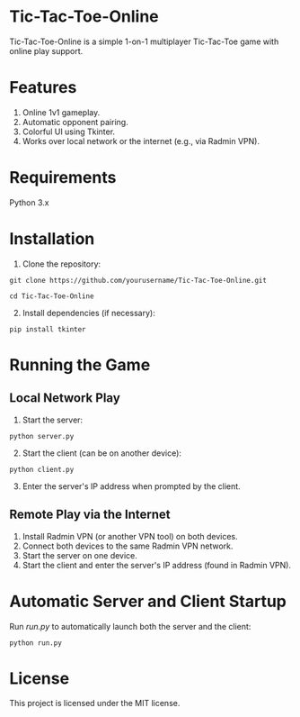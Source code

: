 # Tic-Tac-Toe-Online
Tic-Tac-Toe-Online is a simple 1-on-1 multiplayer Tic-Tac-Toe game with online play support.

# Features
1. Online 1v1 gameplay.
2. Automatic opponent pairing.
3. Colorful UI using Tkinter.
4. Works over local network or the internet (e.g., via Radmin VPN).

# Requirements
Python 3.x

# Installation

1. Clone the repository:
```
git clone https://github.com/yourusername/Tic-Tac-Toe-Online.git
```
```
cd Tic-Tac-Toe-Online
```
2. Install dependencies (if necessary):
```
pip install tkinter
```
# Running the Game

## Local Network Play

1. Start the server:
```
python server.py
```
2. Start the client (can be on another device):
```
python client.py
```
3. Enter the server's IP address when prompted by the client.

## Remote Play via the Internet
1. Install Radmin VPN (or another VPN tool) on both devices.
2. Connect both devices to the same Radmin VPN network.
3. Start the server on one device.
4. Start the client and enter the server's IP address (found in Radmin VPN).

# Automatic Server and Client Startup
Run _run.py_ to automatically launch both the server and the client:
```
python run.py
```

# License
This project is licensed under the MIT license.
